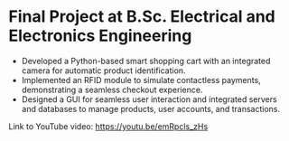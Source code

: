 # Final Project at B.Sc. Electrical and Electronics Engineering
- Developed a Python-based smart shopping cart with an integrated camera for automatic product identification.
- Implemented an RFID module to simulate contactless payments, demonstrating a seamless checkout experience.
- Designed a GUI for seamless user interaction and integrated servers and databases to manage products, user accounts, and transactions.

Link to YouTube video:
https://youtu.be/emRpcls_zHs
